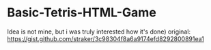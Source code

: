 # Basic-Tetris-HTML-Game
Idea is not mine, but i was truly interested how it's done)
original: https://gist.github.com/straker/3c98304f8a6a9174efd8292800891ea1